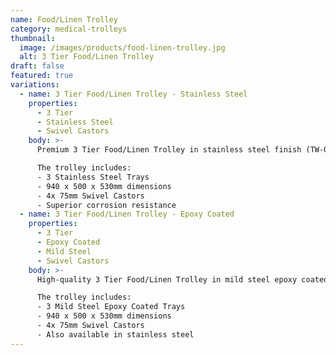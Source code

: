 ```yaml
---
name: Food/Linen Trolley
category: medical-trolleys
thumbnail: 
  image: /images/products/food-linen-trolley.jpg
  alt: 3 Tier Food/Linen Trolley
draft: false
featured: true
variations:
  - name: 3 Tier Food/Linen Trolley - Stainless Steel
    properties:
      - 3 Tier
      - Stainless Steel
      - Swivel Castors
    body: >-
      Premium 3 Tier Food/Linen Trolley in stainless steel finish (TW-OE63/SS). Features three stainless steel trays measuring 940 x 500 x 530mm with 4x 75mm swivel castors for excellent mobility in hospital environments. This model is ideal for medical environments requiring higher levels of hygiene and corrosion resistance.

      The trolley includes:
      - 3 Stainless Steel Trays
      - 940 x 500 x 530mm dimensions
      - 4x 75mm Swivel Castors
      - Superior corrosion resistance
  - name: 3 Tier Food/Linen Trolley - Epoxy Coated
    properties:
      - 3 Tier
      - Epoxy Coated
      - Mild Steel
      - Swivel Castors
    body: >-
      High-quality 3 Tier Food/Linen Trolley in mild steel epoxy coated finish. Features three epoxy coated trays measuring 940 x 500 x 530mm with 4x 75mm swivel castors for excellent mobility in hospital environments. This model (TW-OE63/EP) is specifically designed for food and linen transportation in healthcare facilities.

      The trolley includes:
      - 3 Mild Steel Epoxy Coated Trays
      - 940 x 500 x 530mm dimensions
      - 4x 75mm Swivel Castors
      - Also available in stainless steel
---
```

